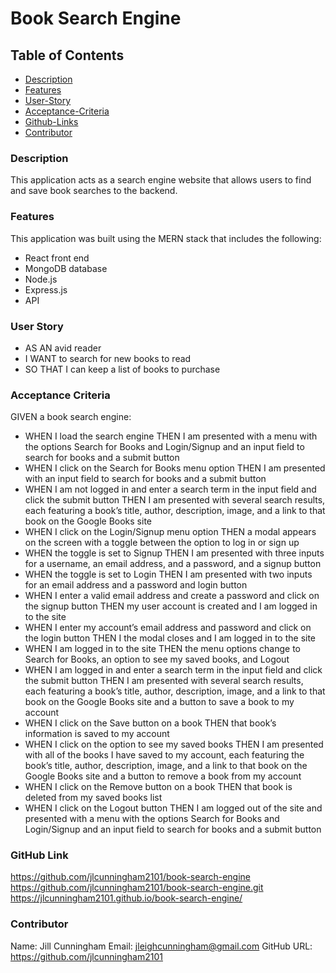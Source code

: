 # Book Search Engine

## Table of Contents

- [Description](#description)
- [Features](#features)
- [User-Story](#user-story)
- [Acceptance-Criteria](#acceptance-criteria)
- [Github-Links](#github-links)
- [Contributor](#contributor)

### Description

This application acts as a search engine website that allows users to find and save book searches to the backend.

### Features

This application was built using the MERN stack that includes the following:

- React front end
- MongoDB database
- Node.js
- Express.js
- API

### User Story

- AS AN avid reader
- I WANT to search for new books to read
- SO THAT I can keep a list of books to purchase

### Acceptance Criteria

GIVEN a book search engine:

- WHEN I load the search engine
  THEN I am presented with a menu with the options Search for Books and Login/Signup and an input field to search for books and a submit button
- WHEN I click on the Search for Books menu option
  THEN I am presented with an input field to search for books and a submit button
- WHEN I am not logged in and enter a search term in the input field and click the submit button
  THEN I am presented with several search results, each featuring a book’s title, author, description, image, and a link to that book on the Google Books site
- WHEN I click on the Login/Signup menu option
  THEN a modal appears on the screen with a toggle between the option to log in or sign up
- WHEN the toggle is set to Signup
  THEN I am presented with three inputs for a username, an email address, and a password, and a signup button
- WHEN the toggle is set to Login
  THEN I am presented with two inputs for an email address and a password and login button
- WHEN I enter a valid email address and create a password and click on the signup button
  THEN my user account is created and I am logged in to the site
- WHEN I enter my account’s email address and password and click on the login button
  THEN I the modal closes and I am logged in to the site
- WHEN I am logged in to the site
  THEN the menu options change to Search for Books, an option to see my saved books, and Logout
- WHEN I am logged in and enter a search term in the input field and click the submit button
  THEN I am presented with several search results, each featuring a book’s title, author, description, image, and a link to that book on the Google Books site and a button to save a book to my account
- WHEN I click on the Save button on a book
  THEN that book’s information is saved to my account
- WHEN I click on the option to see my saved books
  THEN I am presented with all of the books I have saved to my account, each featuring the book’s title, author, description, image, and a link to that book on the Google Books site and a button to remove a book from my account
- WHEN I click on the Remove button on a book
  THEN that book is deleted from my saved books list
- WHEN I click on the Logout button
  THEN I am logged out of the site and presented with a menu with the options Search for Books and Login/Signup and an input field to search for books and a submit button

### GitHub Link

https://github.com/jlcunningham2101/book-search-engine
https://github.com/jlcunningham2101/book-search-engine.git
https://jlcunningham2101.github.io/book-search-engine/

### Contributor

Name: Jill Cunningham
Email: jleighcunningham@gmail.com
GitHub URL: https://github.com/jlcunningham2101
